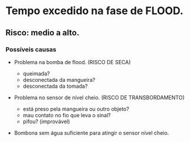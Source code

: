 

# Tempo excedido na fase de FLOOD.

## Risco: medio a alto.

### Possíveis causas

* Problema na bomba de flood. (RISCO DE SECA)
  - queimada?
  - desconectada da mangueira?
  - desconectada da tomada?
  
* Problema no sensor de nível cheio. (RISCO DE TRANSBORDAMENTO)
  - está preso pela mangueira ou outro objeto?
  - mau contato no fio que leva o sinal? 
  - pifou? (improvável)
  
* Bombona sem água suficiente para atingir o sensor nível cheio.
  
  

